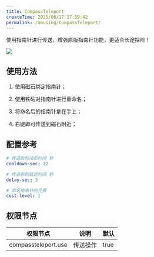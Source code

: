 ```yaml
---
title: CompassTeleport
createTime: 2025/06/17 17:59:42
permalink: /amusing/CompassTeleport/
---
```

<CardGrid>
    <LinkCard title="💾 下载地址" href="https://github.com/LunaDeerMC/CompassTeleport/releases/latest"></LinkCard>
    <LinkCard title="📁 源码地址" href="https://github.com/LunaDeerMC/CompassTeleport"></LinkCard>
</CardGrid>

使用指南针进行传送，增强原版指南针功能，更适合长途探险！

![](/CompassTeleport/image.png)

## 使用方法

1. 使用磁石绑定指南针；

2. 使用铁砧对指南针进行重命名；

3. 将命名后的指南针拿在手上；

4. 右键即可传送到磁石附近；

## 配置参考

```yaml
# 传送后的冷却时间 秒
cooldown-sec: 12

# 传送前的延迟时间 秒
delay-sec: 3

# 命名指南针的花费
cost-level: 1
```

## 权限节点

| 权限节点                | 说明   | 默认   |
|---------------------|------|------|
| compassteleport.use | 传送操作 | true |
